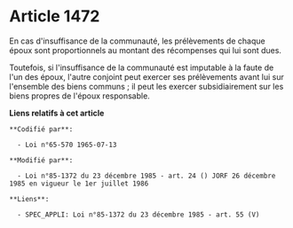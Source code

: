 # Article 1472

En cas d'insuffisance de la communauté, les prélèvements de chaque époux sont proportionnels au montant des récompenses qui
lui sont dues.

Toutefois, si l'insuffisance de la communauté est imputable à la faute de l'un des époux, l'autre conjoint peut exercer ses
prélèvements avant lui sur l'ensemble des biens communs ; il peut les exercer subsidiairement sur les biens propres de
l'époux responsable.

**Liens relatifs à cet article**

	**Codifié par**:

	  - Loi n°65-570 1965-07-13

	**Modifié par**:

	  - Loi n°85-1372 du 23 décembre 1985 - art. 24 () JORF 26 décembre 1985 en vigueur le 1er juillet 1986

	**Liens**:

	  - SPEC_APPLI: Loi n°85-1372 du 23 décembre 1985 - art. 55 (V)
